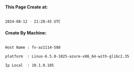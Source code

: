 
   
#### This Page Create at:

```bash

2024-08-12 - 21:28:45 UTC

```

#### Create By Machine:

```bash

Host Name : fv-az1114-588

platform  : Linux-6.5.0-1025-azure-x86_64-with-glibc2.35

Ip Local  : 10.1.0.185

```

